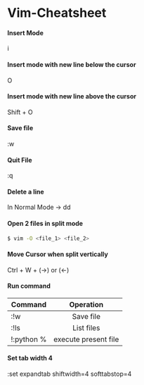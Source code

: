# Vim-Cheatsheet

#### Insert Mode
i

#### Insert mode with new line below the cursor
O

#### Insert mode with new line above the cursor
Shift + O

#### Save file
:w

#### Quit File
:q

#### Delete a line
In Normal Mode -> dd

#### Open 2 files in split mode
```sh
$ vim -O <file_1> <file_2>
```

#### Move Cursor when split vertically
Ctrl + W + (->) or (<-)

#### Run command
| Command       | Operation             |
| ------------- |:---------------------:|
| :!w           | Save file             |
| :!ls          | List files            |
| !:python %    | execute present file  |

#### Set tab width 4
:set expandtab shiftwidth=4 softtabstop=4
